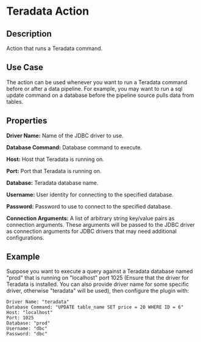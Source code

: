 # Teradata Action


Description
-----------
Action that runs a Teradata command.


Use Case
--------
The action can be used whenever you want to run a Teradata command before or after a data pipeline.
For example, you may want to run a sql update command on a database before the pipeline source pulls data from tables.


Properties
----------
**Driver Name:** Name of the JDBC driver to use.

**Database Command:** Database command to execute.

**Host:** Host that Teradata is running on.

**Port:** Port that Teradata is running on.

**Database:** Teradata database name.

**Username:** User identity for connecting to the specified database.

**Password:** Password to use to connect to the specified database.

**Connection Arguments:** A list of arbitrary string key/value pairs as connection arguments. These arguments
will be passed to the JDBC driver as connection arguments for JDBC drivers that may need additional configurations.

Example
-------
Suppose you want to execute a query against a Teradata database named "prod" that is running on "localhost" 
port 1025 (Ensure that the driver for Teradata is installed. You can also provide driver name for some specific driver, 
otherwise "teradata" will be used), then configure the plugin with:

```
Driver Name: "teradata"
Database Command: "UPDATE table_name SET price = 20 WHERE ID = 6"
Host: "localhost"
Port: 1025
Database: "prod"
Username: "dbc"
Password: "dbc"
```
